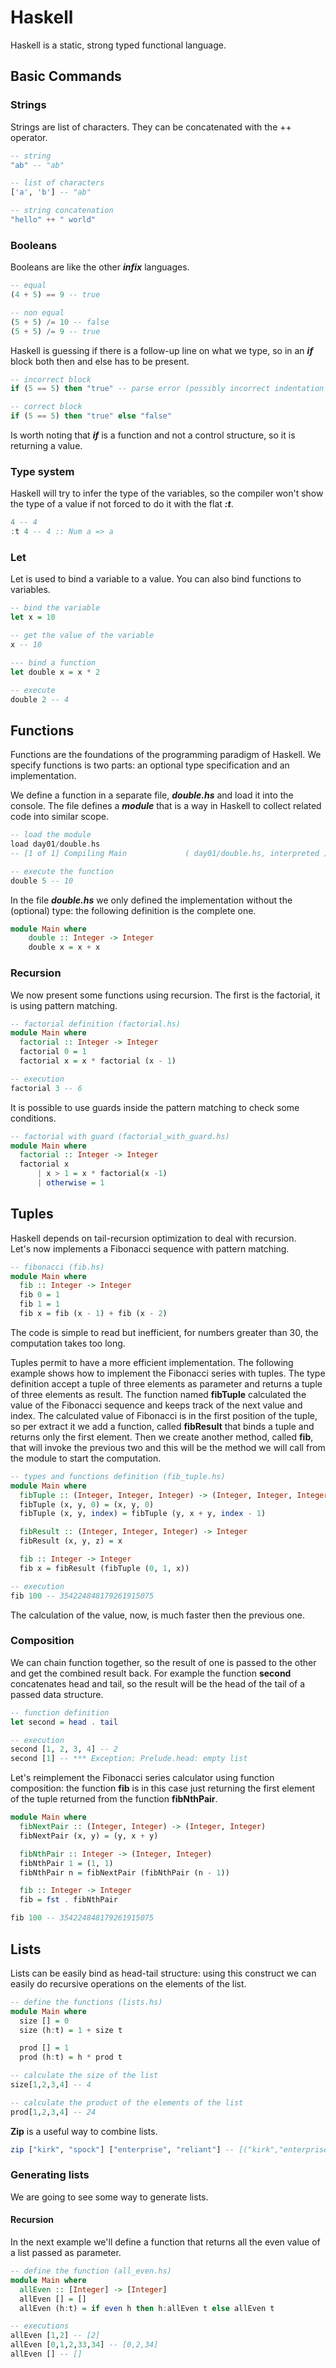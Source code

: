 # Haskell
Haskell is a static, strong typed functional language.

## Basic Commands

### Strings
Strings are list of characters. They can be concatenated with the ++ operator.

```haskell
-- string
"ab" -- "ab"

-- list of characters
['a', 'b'] -- "ab"

-- string concatenation
"hello" ++ " world"
```

### Booleans
Booleans are like the other ***infix*** languages.

```haskell
-- equal
(4 + 5) == 9 -- true

-- non equal
(5 + 5) /= 10 -- false
(5 + 5) /= 9 -- true
```

Haskell is guessing if there is a follow-up line on what we type, so in an ***if*** block both then and else has to be present.

```haskell
-- incorrect block
if (5 == 5) then "true" -- parse error (possibly incorrect indentation or mismatched brackets)

-- correct block
if (5 == 5) then "true" else "false"
```

Is worth noting that ***if*** is a function and not a control structure, so it is returning a value.

### Type system
Haskell will try to infer the type of the variables, so the compiler won't show the type of a value if not forced to do it with the flat ***:t***.

```haskell
4 -- 4
:t 4 -- 4 :: Num a => a
```

### Let
Let is used to bind a variable to a value. You can also bind functions to variables.

```haskell
-- bind the variable
let x = 10

-- get the value of the variable
x -- 10

--- bind a function
let double x = x * 2

-- execute
double 2 -- 4
```

## Functions
Functions are the foundations of the programming paradigm of Haskell. We specify functions is two parts: an optional type specification and an implementation.

We define a function in a separate file, ***double.hs*** and load it into the console. The file defines a ***module*** that is a way in Haskell to collect related code into similar scope.

```haskell
-- load the module
load day01/double.hs
-- [1 of 1] Compiling Main             ( day01/double.hs, interpreted )

-- execute the function
double 5 -- 10
```

In the file ***double.hs*** we only defined the implementation without the (optional) type: the following definition is the complete one.

```haskell
module Main where
    double :: Integer -> Integer
    double x = x + x
```

### Recursion
We now present some functions using recursion. The first is the factorial, it is using pattern matching.

```haskell
-- factorial definition (factorial.hs)
module Main where
  factorial :: Integer -> Integer
  factorial 0 = 1
  factorial x = x * factorial (x - 1)

-- execution
factorial 3 -- 6
```

It is possible to use guards inside the pattern matching to check some conditions.

```haskell
-- factorial with guard (factorial_with_guard.hs)
module Main where
  factorial :: Integer -> Integer
  factorial x
      | x > 1 = x * factorial(x -1)
      | otherwise = 1
```

## Tuples
Haskell depends on tail-recursion optimization to deal with recursion.  
Let's now implements a Fibonacci sequence with pattern matching.

```haskell
-- fibonacci (fib.hs)
module Main where
  fib :: Integer -> Integer
  fib 0 = 1
  fib 1 = 1
  fib x = fib (x - 1) + fib (x - 2)
```

The code is simple to read but inefficient, for numbers greater than 30, the computation takes too long.

Tuples permit to have a more efficient implementation. The following example shows how to implement the Fibonacci series with tuples.
The type definition accept a tuple of three elements as parameter and returns a tuple of three elements as result. The function named **fibTuple** calculated the value of the Fibonacci sequence and keeps track of the next value and index. The calculated value of Fibonacci is in the first position of the tuple, so per extract it we add a function, called **fibResult** that binds a tuple and returns only the first element. Then we create another method, called **fib**, that will invoke the previous two and this will be the method we will call from the module to start the computation.

```haskell
-- types and functions definition (fib_tuple.hs)
module Main where
  fibTuple :: (Integer, Integer, Integer) -> (Integer, Integer, Integer)
  fibTuple (x, y, 0) = (x, y, 0)
  fibTuple (x, y, index) = fibTuple (y, x + y, index - 1)

  fibResult :: (Integer, Integer, Integer) -> Integer
  fibResult (x, y, z) = x

  fib :: Integer -> Integer
  fib x = fibResult (fibTuple (0, 1, x))

-- execution
fib 100 -- 354224848179261915075
```

The calculation of the value, now, is much faster then the previous one.

### Composition
We can chain function together, so the result of one is passed to the other and get the combined result back. For example the function **second** concatenates head and tail, so the result will be the head of the tail of a passed data structure.

```haskell
-- function definition
let second = head . tail

-- execution
second [1, 2, 3, 4] -- 2
second [1] -- *** Exception: Prelude.head: empty list
```

Let's reimplement the Fibonacci series calculator using function composition: the function **fib** is in this case just returning the first element of the tuple returned from the function **fibNthPair**.

```haskell
module Main where
  fibNextPair :: (Integer, Integer) -> (Integer, Integer)
  fibNextPair (x, y) = (y, x + y)

  fibNthPair :: Integer -> (Integer, Integer)
  fibNthPair 1 = (1, 1)
  fibNthPair n = fibNextPair (fibNthPair (n - 1))

  fib :: Integer -> Integer
  fib = fst . fibNthPair

fib 100 -- 354224848179261915075
```

## Lists
Lists can be easily bind as head-tail structure: using this construct we can easily do recursive operations on the elements of the list.

```haskell
-- define the functions (lists.hs)
module Main where
  size [] = 0
  size (h:t) = 1 + size t

  prod [] = 1
  prod (h:t) = h * prod t

-- calculate the size of the list
size[1,2,3,4] -- 4

-- calculate the product of the elements of the list
prod[1,2,3,4] -- 24
```

**Zip** is a useful way to combine lists.

```haskell
zip ["kirk", "spock"] ["enterprise", "reliant"] -- [("kirk","enterprise"),("spock","reliant")]
```

### Generating lists
We are going to see some way to generate lists.

#### Recursion
In the next example we'll define a function that returns all the even value of a list passed as parameter.

```haskell
-- define the function (all_even.hs)
module Main where
  allEven :: [Integer] -> [Integer]
  allEven [] = []
  allEven (h:t) = if even h then h:allEven t else allEven t

-- executions
allEven [1,2] -- [2]
allEven [0,1,2,33,34] -- [0,2,34]
allEven [] -- []
```
